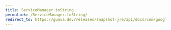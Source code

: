 ```yaml
---
title: ServiceManager.toString
permalink: /ServiceManager.toString/
redirect_to: https://guava.dev/releases/snapshot-jre/api/docs/com/google/common/util/concurrent/ServiceManager.html#toString--
---
```

